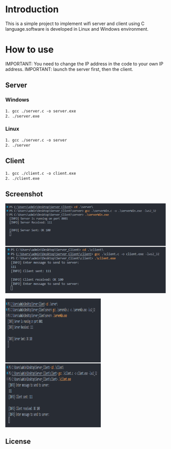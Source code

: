 # Introduction

This is a simple project to implement wifi server and client using C language.software is developed in Linux and Windows environment.

# How to use

IMPORTANT: You need to change the IP address in the code to your own IP address.
IMPORTANT: launch the server first, then the client.

## Server

### Windows

```
1. gcc ./server.c -o server.exe
2. ./server.exe
```

### Linux

```
1. gcc ./server.c -o server
2. ./server
```

## Client

```
1. gcc ./client.c -o client.exe
2. ./client.exe
```

## Screenshot

![Alt text](https://github.com/JiangboWANGfr/Server_Client/blob/main/results/server.png)
![Alt text](https://github.com/JiangboWANGfr/Server_Client/blob/main/results/client.png)

<img src="https://github.com/JiangboWANGfr/Server_Client/blob/main/results/server.png" width="300" height="200" alt="Server Image">
<img src="https://github.com/JiangboWANGfr/Server_Client/blob/main/results/client.png" width="300" height="200" alt="Client Image">

## License

